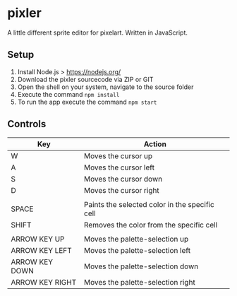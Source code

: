 # pixler
A little different sprite editor for pixelart. Written in JavaScript.

## Setup
1. Install Node.js > https://nodejs.org/
2. Download the pixler sourcecode via ZIP or GIT
3. Open the shell on your system, navigate to the source folder
4. Execute the command `npm install`
5. To run the app execute the command `npm start`

## Controls

| Key | Action |
---|------
| W | Moves the cursor up |
| A | Moves the cursor left |
| S | Moves the cursor down |
| D | Moves the cursor right |
|  | |
| SPACE | Paints the selected color in the specific cell |
| SHIFT | Removes the color from the specific cell |
|  |  |
| ARROW KEY UP | Moves the palette-selection up |
| ARROW KEY LEFT | Moves the palette-selection left |
| ARROW KEY DOWN | Moves the palette-selection down |
| ARROW KEY RIGHT | Moves the palette-selection right |
